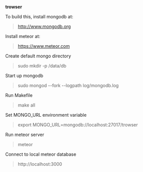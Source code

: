 **trowser**

To build this, install mongodb at:

> http://www.mongodb.org

Install meteor at:

> https://www.meteor.com

Create default mongo directory

> sudo mkdir -p /data/db

Start up mongodb

>sudo mongod --fork --logpath log/mongodb.log

Run Makefile

> make all

Set MONGO_URL environment variable

> export MONGO_URL=mongodb://localhost:27017/trowser

Run meteor server

> meteor

Connect to local meteor database

> http://localhost:3000
